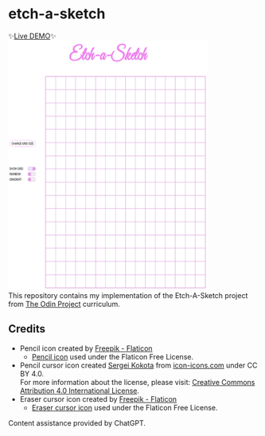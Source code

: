 # etch-a-sketch
✨[Live DEMO](https://elizabeth-github.github.io/etch-a-sketch/)✨  
<img src="https://github.com/Elizabeth-GitHub/etch-a-sketch/blob/main/images/sketchScreenshot.png" alt="SKETCH screenshot" width="400" height="500">   
This repository contains my implementation of the Etch-A-Sketch project from [The Odin Project](https://www.theodinproject.com/) curriculum. 

## Credits

- Pencil icon created by [Freepik - Flaticon](https://www.flaticon.com/free-icons/draw)
  - [Pencil icon](https://www.flaticon.com/free-icon/pencil_603570?term=pencil&page=1&position=34&origin=tag&related_id=603570) used under the Flaticon Free License.
- Pencil cursor icon created [Sergei Kokota](https://icon-icons.com/users/jU68e8AK4V9vJWDuIDOsp/icon-sets/) from [icon-icons.com](https://icon-icons.com/icon/pencil/73996) under CC BY 4.0.  
For more information about the license, please visit: [Creative Commons Attribution 4.0 International License](https://creativecommons.org/licenses/by/4.0/#).
- Eraser cursor icon created by [Freepik - Flaticon](https://www.flaticon.com/free-icons/eraser)
  - [Eraser cursor icon](https://www.flaticon.com/free-icon/eraser_593398?term=eraser&page=1&position=81&origin=tag&related_id=593398) used under the Flaticon Free License.

Content assistance provided by ChatGPT.


